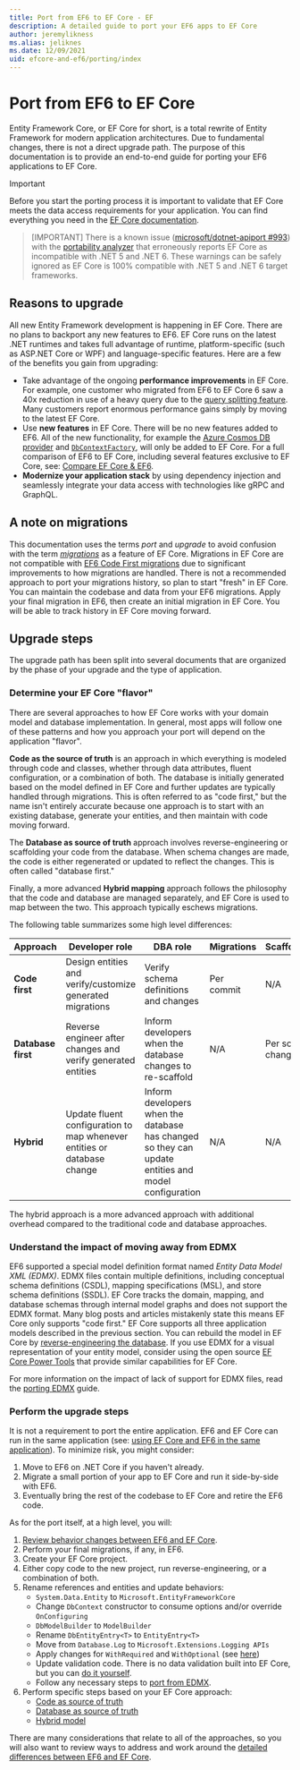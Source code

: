 ```yaml
---
title: Port from EF6 to EF Core - EF
description: A detailed guide to port your EF6 apps to EF Core
author: jeremylikness
ms.alias: jeliknes
ms.date: 12/09/2021
uid: efcore-and-ef6/porting/index
---
```

# Port from EF6 to EF Core

Entity Framework Core, or EF Core for short, is a total rewrite of Entity Framework for modern application architectures. Due to fundamental changes, there is not a direct upgrade path. The purpose of this documentation is to provide an end-to-end guide for porting your EF6 applications to EF Core.

> [!IMPORTANT]
> Before you start the porting process it is important to validate that EF Core meets the data access requirements for your application. You can find everything you need in the [EF Core documentation](/ef/core/).

> [IMPORTANT]
> There is a known issue ([microsoft/dotnet-apiport #993](https://github.com/microsoft/dotnet-apiport/issues/993)) with the [portability analyzer](/dotnet/standard/analyzers/portability-analyzer) that erroneously reports EF Core as incompatible with .NET 5 and .NET 6. These warnings can be safely ignored as EF Core is 100% compatible with .NET 5 and .NET 6 target frameworks.

## Reasons to upgrade

All new Entity Framework development is happening in EF Core. There are no plans to backport any new features to EF6. EF Core runs on the latest .NET runtimes and takes full advantage of runtime, platform-specific (such as ASP.NET Core or WPF) and language-specific features. Here are a few of the benefits you gain from upgrading:

- Take advantage of the ongoing **performance improvements** in EF Core. For example, one customer who migrated from EF6 to EF Core 6 saw a 40x reduction in use of a heavy query due to the [query splitting feature](/ef/core/querying/single-split-queries/). Many customers report enormous performance gains simply by moving to the latest EF Core.
- Use **new features** in EF Core. There will be no new features added to EF6. All of the new functionality, for example the [Azure Cosmos DB provider](/ef/core/providers/cosmos/) and [`DbContextFactory`](/ef/core/what-is-new/ef-core-5.0/whatsnew#dbcontextfactory), will only be added to EF Core. For a full comparison of EF6 to EF Core, including several features exclusive to EF Core, see: [Compare EF Core & EF6](/ef/efcore-and-ef6/).
- **Modernize your application stack** by using dependency injection and seamlessly integrate your data access with technologies like gRPC and GraphQL.

## A note on migrations

This documentation uses the terms _port_ and _upgrade_ to avoid confusion with the term [_migrations_](/ef/core/managing-schemas/migrations/) as a feature of EF Core. Migrations in EF Core are not compatible with [EF6 Code First migrations](/ef/ef6/modeling/code-first/migrations/) due to significant improvements to how migrations are handled. There is not a recommended approach to port your migrations history, so plan to start "fresh" in EF Core. You can maintain the codebase and data from your EF6 migrations. Apply your final migration in EF6, then create an initial migration in EF Core. You will be able to track history in EF Core moving forward.

## Upgrade steps

The upgrade path has been split into several documents that are organized by the phase of your upgrade and the type of application.

### Determine your EF Core "flavor"

There are several approaches to how EF Core works with your domain model and database implementation. In general, most apps will follow one of these patterns and how you approach your port will depend on the application "flavor".

**Code as the source of truth** is an approach in which everything is modeled through code and classes, whether through data attributes, fluent configuration, or a combination of both. The database is initially generated based on the model defined in EF Core and further updates are typically handled through migrations. This is often referred to as "code first," but the name isn't entirely accurate because one approach is to start with an existing database, generate your entities, and then maintain with code moving forward.

The **Database as source of truth** approach involves reverse-engineering or scaffolding your code from the database. When schema changes are made, the code is either regenerated or updated to reflect the changes. This is often called "database first."

Finally, a more advanced **Hybrid mapping** approach follows the philosophy that the code and database are managed separately, and EF Core is used to map between the two. This approach typically eschews migrations.

The following table summarizes some high level differences:

|**Approach**|**Developer role**|**DBA role**|**Migrations**|**Scaffolding**|**Repo**|
|---|---|---|---|---|---|
|**Code first**|Design entities and verify/customize generated migrations|Verify schema definitions and changes|Per commit|N/A|Track entities, DbContext, and migrations|
|**Database first**|Reverse engineer after changes and verify generated entities|Inform developers when the database changes to re-scaffold|N/A|Per schema change|Track extensions/partial classes that extend the generated entities|
|**Hybrid**|Update fluent configuration to map whenever entities or database change|Inform developers when the database has changed so they can update entities and model configuration|N/A|N/A|Track entities and DbContext|

The hybrid approach is a more advanced approach with additional overhead compared to the traditional code and database approaches.

### Understand the impact of moving away from EDMX

EF6 supported a special model definition format named *Entity Data Model XML (EDMX)*. EDMX files contain multiple definitions, including conceptual schema definitions (CSDL), mapping specifications (MSL), and store schema definitions (SSDL). EF Core tracks the domain, mapping, and database schemas through internal model graphs and does not support the EDMX format. Many blog posts and articles mistakenly state this means EF Core only supports "code first." EF Core supports all three application models described in the previous section. You can rebuild the model in EF Core by [reverse-engineering the database](/ef/core/managing-schemas/scaffolding). If you use EDMX for a visual representation of your entity model, consider using the open source [EF Core Power Tools](https://github.com/ErikEJ/EFCorePowerTools) that provide similar capabilities for EF Core.

For more information on the impact of lack of support for EDMX files, read the [porting EDMX](/efcore-and-ef6/porting/port-edmx#other-considerations) guide.

### Perform the upgrade steps

It is not a requirement to port the entire application. EF6 and EF Core can run in the same application (see: [using EF Core and EF6 in the same application](/ef/efcore-and-ef6/side-by-side?branch=pr-en-us-3509)). To minimize risk, you might consider:

1. Move to EF6 on .NET Core if you haven't already.
1. Migrate a small portion of your app to EF Core and run it side-by-side with EF6.
1. Eventually bring the rest of the codebase to EF Core and retire the EF6 code.

As for the port itself, at a high level, you will:

1. [Review behavior changes between EF6 and EF Core](/efcore-and-ef6/porting/port-behavior).
1. Perform your final migrations, if any, in EF6.
1. Create your EF Core project.
1. Either copy code to the new project, run reverse-engineering, or a combination of both.
1. Rename references and entities and update behaviors:
    - `System.Data.Entity` to `Microsoft.EntityFrameworkCore`
    - Change `DbContext` constructor to consume options and/or override `OnConfiguring`
    - `DbModelBuilder` to `ModelBuilder`
    - Rename `DbEntityEntry<T>` to `EntityEntry<T>`
    - Move from `Database.Log` to `Microsoft.Extensions.Logging APIs`
    - Apply changes for `WithRequired` and `WithOptional` (see [here](/efcore-and-ef6/porting/port-detailed-cases#required-and-optional))
    - Update validation code. There is no data validation built into EF Core, but you can [do it yourself](/dotnet/architecture/microservices/microservice-ddd-cqrs-patterns/domain-model-layer-validations#use-validation-attributes-in-the-model-based-on-data-annotations).
    - Follow any necessary steps to [port from EDMX](/efcore-and-ef6/porting/port-edmx).
1. Perform specific steps based on your EF Core approach:
    - [Code as source of truth](/efcore-and-ef6/porting/port-code.md)
    - [Database as source of truth](/efcore-and-ef6/porting/port-database.md)
    - [Hybrid model](/efcore-and-ef6/porting/port-hybrid.md)

There are many considerations that relate to all of the approaches, so you will also want to review ways to address and work around the [detailed differences between EF6 and EF Core](/efcore-and-ef6/porting/port-detailed-cases.md).
